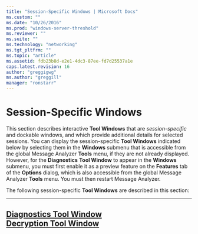 ```yaml
---
title: "Session-Specific Windows | Microsoft Docs"
ms.custom: ""
ms.date: "10/26/2016"
ms.prod: "windows-server-threshold"
ms.reviewer: ""
ms.suite: ""
ms.technology: "networking"
ms.tgt_pltfrm: ""
ms.topic: "article"
ms.assetid: fdb23b8d-e2e1-4dc3-87ee-fd7d25537a1e
caps.latest.revision: 16
author: "greggigwg"
ms.author: "greggill"
manager: "ronstarr"
---
```

# Session-Specific Windows
This section describes interactive **Tool Windows** that are *session-specific* and dockable windows, and which provide additional details for selected sessions. You can display the session-specific **Tool Windows** indicated below by selecting them in the **Windows** submenu that is accessible from the global Message Analyzer **Tools** menu, if they are not already displayed. However, for the **Diagnostics** **Tool Window** to appear in the **Windows** submenu, you must first enable it as a preview feature on the **Features** tab of the **Options** dialog, which is also accessible from the global Message Analyzer **Tools** menu. You must then restart Message Analyzer.  
  
 The following session-specific **Tool Windows** are described in this section:  
  
---  
  
 [Diagnostics Tool Window](diagnostics-tool-window.md)   
 [Decryption Tool Window](decryption-tool-window.md)   
---